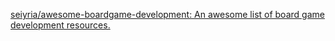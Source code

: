 
[seiyria/awesome-boardgame-development: An awesome list of board game development resources.](https://github.com/seiyria/awesome-boardgame-development)
